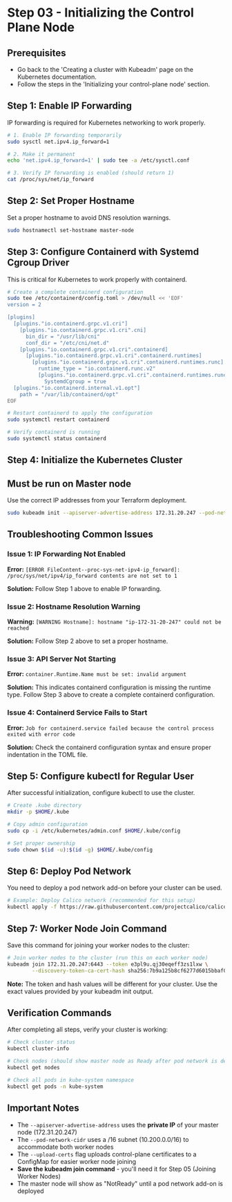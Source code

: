 # Step 03 - Initializing the Control Plane Node

## Prerequisites
- Go back to the 'Creating a cluster with Kubeadm' page on the Kubernetes documentation.
- Follow the steps in the 'Initializing your control-plane node' section.

## Step 1: Enable IP Forwarding
IP forwarding is required for Kubernetes networking to work properly.

```bash
# 1. Enable IP forwarding temporarily
sudo sysctl net.ipv4.ip_forward=1

# 2. Make it permanent
echo 'net.ipv4.ip_forward=1' | sudo tee -a /etc/sysctl.conf

# 3. Verify IP forwarding is enabled (should return 1)
cat /proc/sys/net/ip_forward
```

## Step 2: Set Proper Hostname
Set a proper hostname to avoid DNS resolution warnings.

```bash
sudo hostnamectl set-hostname master-node
```

## Step 3: Configure Containerd with Systemd Cgroup Driver
This is critical for Kubernetes to work properly with containerd.

```bash
# Create a complete containerd configuration
sudo tee /etc/containerd/config.toml > /dev/null << 'EOF'
version = 2

[plugins]
  [plugins."io.containerd.grpc.v1.cri"]
    [plugins."io.containerd.grpc.v1.cri".cni]
      bin_dir = "/usr/lib/cni"
      conf_dir = "/etc/cni/net.d"
    [plugins."io.containerd.grpc.v1.cri".containerd]
      [plugins."io.containerd.grpc.v1.cri".containerd.runtimes]
        [plugins."io.containerd.grpc.v1.cri".containerd.runtimes.runc]
          runtime_type = "io.containerd.runc.v2"
          [plugins."io.containerd.grpc.v1.cri".containerd.runtimes.runc.options]
            SystemdCgroup = true
  [plugins."io.containerd.internal.v1.opt"]
    path = "/var/lib/containerd/opt"
EOF

# Restart containerd to apply the configuration
sudo systemctl restart containerd

# Verify containerd is running
sudo systemctl status containerd
```

## Step 4: Initialize the Kubernetes Cluster
## Must be run on Master node
Use the correct IP addresses from your Terraform deployment.
```bash
sudo kubeadm init --apiserver-advertise-address 172.31.20.247 --pod-network-cidr "10.200.0.0/16" --upload-certs
```

## Troubleshooting Common Issues

### Issue 1: IP Forwarding Not Enabled
**Error:** `[ERROR FileContent--proc-sys-net-ipv4-ip_forward]: /proc/sys/net/ipv4/ip_forward contents are not set to 1`

**Solution:** Follow Step 1 above to enable IP forwarding.

### Issue 2: Hostname Resolution Warning
**Warning:** `[WARNING Hostname]: hostname "ip-172-31-20-247" could not be reached`

**Solution:** Follow Step 2 above to set a proper hostname.

### Issue 3: API Server Not Starting
**Error:** `container.Runtime.Name must be set: invalid argument`

**Solution:** This indicates containerd configuration is missing the runtime type. Follow Step 3 above to create a complete containerd configuration.

### Issue 4: Containerd Service Fails to Start
**Error:** `Job for containerd.service failed because the control process exited with error code`

**Solution:** Check the containerd configuration syntax and ensure proper indentation in the TOML file.

## Step 5: Configure kubectl for Regular User
After successful initialization, configure kubectl to use the cluster.

```bash
# Create .kube directory
mkdir -p $HOME/.kube

# Copy admin configuration
sudo cp -i /etc/kubernetes/admin.conf $HOME/.kube/config

# Set proper ownership
sudo chown $(id -u):$(id -g) $HOME/.kube/config
```

## Step 6: Deploy Pod Network
You need to deploy a pod network add-on before your cluster can be used.

```bash
# Example: Deploy Calico network (recommended for this setup)
kubectl apply -f https://raw.githubusercontent.com/projectcalico/calico/v3.26.1/manifests/calico.yaml
```

## Step 7: Worker Node Join Command
Save this command for joining your worker nodes to the cluster:

```bash
# Join worker nodes to the cluster (run this on each worker node)
kubeadm join 172.31.20.247:6443 --token e3pl9u.qj30eqeff3zs1lxw \
        --discovery-token-ca-cert-hash sha256:7b9a125b8cf6277d6015bbaf09c4bfc1aebc435b85f02f784b69e1011e91e143
```

**Note:** The token and hash values will be different for your cluster. Use the exact values provided by your kubeadm init output.

## Verification Commands
After completing all steps, verify your cluster is working:

```bash
# Check cluster status
kubectl cluster-info

# Check nodes (should show master node as Ready after pod network is deployed)
kubectl get nodes

# Check all pods in kube-system namespace
kubectl get pods -n kube-system
```

## Important Notes
- The `--apiserver-advertise-address` uses the **private IP** of your master node (172.31.20.247)
- The `--pod-network-cidr` uses a /16 subnet (10.200.0.0/16) to accommodate both worker nodes
- The `--upload-certs` flag uploads control-plane certificates to a ConfigMap for easier worker node joining
- **Save the kubeadm join command** - you'll need it for Step 05 (Joining Worker Nodes)
- The master node will show as "NotReady" until a pod network add-on is deployed